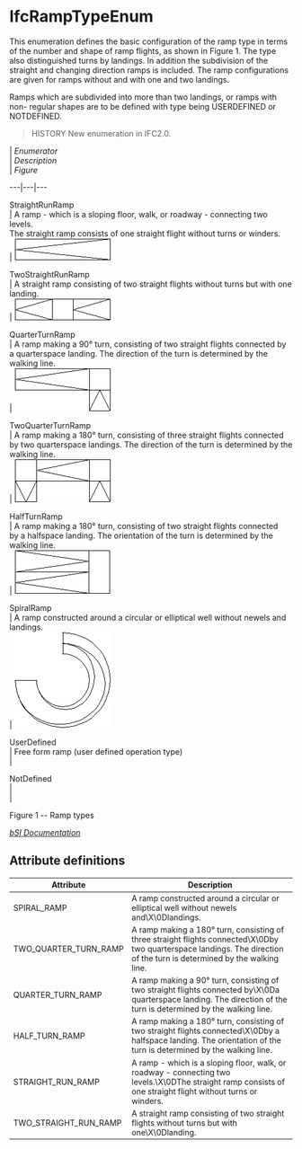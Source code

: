 IfcRampTypeEnum
===============
This enumeration defines the basic configuration of the ramp type in terms of
the number and shape of ramp flights, as shown in Figure 1. The type also
distinguished turns by landings. In addition the subdivision of the straight
and changing direction ramps is included. The ramp configurations are given
for ramps without and with one and two landings.  
  
Ramps which are subdivided into more than two landings, or ramps with non-
regular shapes are to be defined with type being USERDEFINED or NOTDEFINED.  
  
> HISTORY  New enumeration in IFC2.0.  
  
  
  
  
  
  
|  _Enumerator_  
|  _Description_  
|  _Figure_  
  
---|---|---  
  
  
StraightRunRamp  
| A ramp - which is a sloping floor, walk, or roadway - connecting two levels.  
The straight ramp consists of one straight flight without turns or winders.  
| ![](../figures/ifcramptypeenum-fig01.gif)  
  
  
  
TwoStraightRunRamp  
| A straight ramp consisting of two straight flights without turns but with
one  
landing.  
| ![](../figures/ifcramptypeenum-fig02.gif)  
  
  
  
QuarterTurnRamp  
| A ramp making a 90° turn, consisting of two straight flights connected by  
a quarterspace landing. The direction of the turn is determined by the walking
line.  
| ![](../figures/ifcramptypeenum-fig03.gif)  
  
  
  
TwoQuarterTurnRamp  
| A ramp making a 180° turn, consisting of three straight flights connected  
by two quarterspace landings. The direction of the turn is determined by the
walking line.  
| ![](../figures/ifcramptypeenum-fig04.gif)  
  
  
  
HalfTurnRamp  
| A ramp making a 180° turn, consisting of two straight flights connected  
by a halfspace landing. The orientation of the turn is determined by the
walking line.  
| ![](../figures/ifcramptypeenum-fig05.gif)  
  
  
  
SpiralRamp  
| A ramp constructed around a circular or elliptical well without newels and  
landings.  
| ![](../figures/ifcramptypeenum-fig06.gif)  
  
  
  
UserDefined  
| Free form ramp (user defined operation type)  
|  
  
  
  
NotDefined  
|  
|  
  
  
  
  
  
  
  
  

Figure 1 -- Ramp types

  
  
  
  
  
[ _bSI
Documentation_](https://standards.buildingsmart.org/IFC/DEV/IFC4_2/FINAL/HTML/schema/ifcsharedbldgelements/lexical/ifcramptypeenum.htm)


Attribute definitions
---------------------
| Attribute             | Description                                                                                                                                                              |
|-----------------------|--------------------------------------------------------------------------------------------------------------------------------------------------------------------------|
| SPIRAL_RAMP           | A ramp constructed around a circular or elliptical well without newels and\X\0Dlandings.                                                                                 |
| TWO_QUARTER_TURN_RAMP | A ramp making a 180° turn, consisting of three straight flights connected\X\0Dby two quarterspace landings. The direction of the turn is determined by the walking line. |
| QUARTER_TURN_RAMP     | A ramp making a 90° turn, consisting of two straight flights connected by\X\0Da quarterspace landing. The direction of the turn is determined by the walking line.       |
| HALF_TURN_RAMP        | A ramp making a 180° turn, consisting of two straight flights connected\X\0Dby a halfspace landing. The orientation of the turn is determined by the walking line.       |
| STRAIGHT_RUN_RAMP     | A ramp - which is a sloping floor, walk, or roadway - connecting two levels.\X\0DThe straight ramp consists of one straight flight without turns or winders.             |
| TWO_STRAIGHT_RUN_RAMP | A straight ramp consisting of two straight flights without turns but with one\X\0Dlanding.                                                                               |

